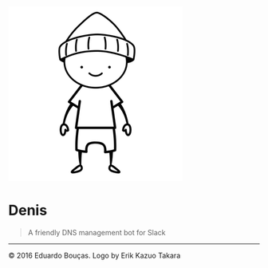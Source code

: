 ![Drawing of a boy with a hat](logo.png)

# Denis

> A friendly DNS management bot for Slack

---

© 2016 Eduardo Bouças. Logo by Erik Kazuo Takara